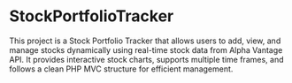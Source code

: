 # StockPortfolioTracker
This project is a Stock Portfolio Tracker that allows users to add, view, and manage stocks dynamically using real-time stock data from Alpha Vantage API. It provides interactive stock charts, supports multiple time frames, and follows a clean PHP MVC structure for efficient management.
